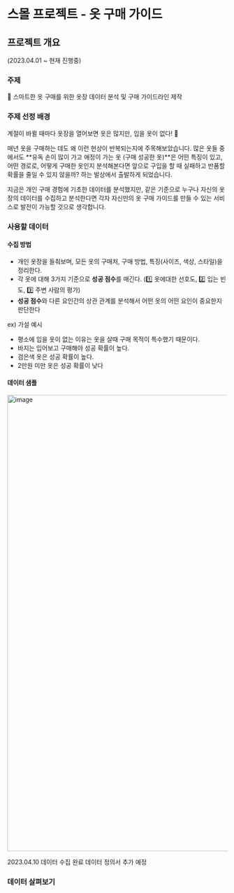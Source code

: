 # 스몰 프로젝트 - 옷 구매 가이드
 
## 프로젝트 개요
(2023.04.01 ~ 현재 진행중)

### 주제


👗 스마트한 옷 구매를 위한 옷장 데이터 분석 및 구매 가이드라인 제작



### 주제 선정 배경

계절이 바뀔 때마다 옷장을 열어보면 옷은 많지만, 입을 옷이 없다! 🤔

매년 옷을 구매하는 데도 왜 이런 현상이 반복되는지에 주목해보았습니다. 많은 옷들 중에서도 **유독 손이 많이 가고 애정이 가는 옷 (구매 성공한 옷)**은 어떤 특징이 있고, 어떤 경로로, 어떻게 구매한 옷인지 분석해본다면 앞으로 구입을 할 때 실패하고 반품할 확률을 줄일 수 있지 않을까? 하는 발상에서 출발하게 되었습니다. 

지금은 개인 구매 경험에 기초한 데이터를 분석했지만, 같은 기준으로 누구나 자신의 옷장의 데이터를 수집하고 분석한다면 각자 자신만의 옷 구매 가이드를 만들 수 있는 서비스로 발전이 가능할 것으로 생각합니다.

### 사용할 데이터

#### 수집 방법

- 개인 옷장을 들춰보며, 모든 옷의 구매처, 구매 방법, 특징(사이즈, 색상, 스타일)을 정리한다.
- 각 옷에 대해 3가지 기준으로 **성공 점수**를 매긴다. (1️⃣ 옷에대한 선호도, 2️⃣ 입는 빈도, 3️⃣ 주변 사람의 평가)
- **성공 점수**와 다른 요인간의 상관 관계를 분석해서 어떤 옷의 어떤 요인이 중요한지 판단한다

ex) 가설 예시

- 평소에 입을 옷이 없는 이유는 옷을 살때 구매 목적이 특수했기 때문이다.
- 바지는 입어보고 구매해야 성공 확률이 높다.
- 검은색 옷은 성공 확률이 높다.
- 2만원 미만 옷은 성공 확률이 낮다

#### 데이터 샘플
<img width="1044" alt="image" src="https://user-images.githubusercontent.com/114198737/230853285-99a4e30c-8a60-489d-a027-7c550be1c05c.png">

2023.04.10 데이터 수집 완료
데이터 정의서 추가 예정


### 데이터 살펴보기
